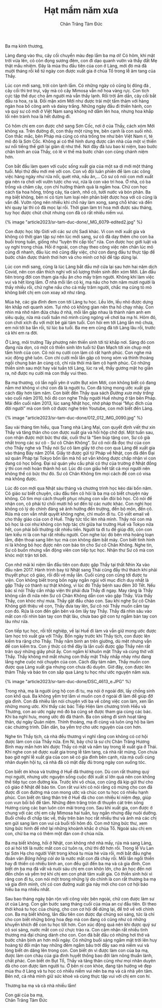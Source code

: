 ﻿---
title: Hạt mầm năm xưa
author: Chân Trăng Tâm Đức
---

Ba mạ kính thương,

Làng đang vào thu, cây cối chuyển màu đẹp lắm ba mạ ơi! Có hôm, khi mặt trời vừa lên, cỏ còn đọng sương đêm, con đi dạo quanh vườn và thấy đất Mẹ thật mầu nhiệm. Đây là mùa thu đầu tiên của con ở Làng, mới đó mà đã mười tháng rồi kể từ ngày con được xuất gia ở chùa Tổ trong lễ âm tang của Thầy.

Lúc con mới sang, trời còn lạnh lắm. Có những ngày cỏ cũng bị đông đá , cây cối thì trơ trụi, vậy mà có cây Mimosa vẫn nở hoa vàng rực. Con tích cực tập thể dục cho ấm người mà vẫn thấy lạnh. Rồi trời ấm dần, cây cối bắt đầu ra hoa, ra lá. Đồi mận xóm Mới như được trải một tấm thảm với hàng ngàn hoa bồ công anh và daisy trắng. Những ngày đầu đi thiền hành, con và quý sư cô mới ở Việt Nam sang không nỡ dẫm lên hoa, nhưng hoa khắp lối nên tránh hoa là hết đường đi.

Có hôm chị em con được chở sang Sơn Cốc, nơi ở của Thầy, cách xóm Mới không xa. Trên đường đi, con thấy một rừng tre, bên cạnh là con suối nhỏ. Con thắc mắc, bên Pháp mà cũng có nhà trồng tre như bên Việt Nam ri, té mô đó là Sơn Cốc. Không ai có thể hình dung được căn nhà của một vị thiền sư nổi tiếng thế giới lại giản dị như thế. Nơi đây đã lưu bao kỉ niệm, bao bước chân bình an của Thầy, có lẽ vì thế mà bước chân con cũng chánh niệm hơn.

Con bắt đầu làm quen với cuộc sống xuất gia của một sa di mới một tháng tuổi. Mọi thứ đều mới mẻ với con. Con vô đội luân phiên để làm các công việc hàng ngày như rửa nồi, quét nhà, nấu ăn,… Có sư cô nói con mới xuất gia nên ra chơi với vườn tược cho vui, rứa là con vào tri hoa. Ở nhà, có ba trồng và chăm cây, con chỉ hưởng thành quả là ngắm hoa. Chừ con học cách tỉa hoa hồng, trồng cây, tỉa cành, nhổ cỏ, tưới nước và bón phân. Ba mạ biết không, bên ni cỏ tùm lum loại nên phân biệt được hoa với cỏ cũng là vấn đề. Vườn rộng nên nhiều khi chỗ này làm xong, sang chỗ khác và đến khi quay lại thì cỏ đã mọc lại rồi. Thời gian làm tri hoa mới được sáu tháng, tuy học được chút chút nhưng con đã có rất nhiều niềm vui.

{% image "article2023/sr-tam-duc-done/_MG_6079-edited2.jpg" %}

Con được học lớp Giới với các sư chị Sadi khác. Vì con mới xuất gia và không có thời gian tập sự nên lúc mới sang, sư cô đã dạy thêm cho con ba buổi trong tuần, giống như “luyện thi cấp tốc” rứa. Con được học giới luật và uy nghi trong chùa. Hồi ở ngoài, con chạy theo công việc nên chân lúc mô cũng đi nhanh, đầu lúc mô cũng đầy việc, chừ con đang đầu tư thực tập để bước chân được thảnh thơi hơn và cho mình cơ hội để tập dừng lại.

Lúc con mới sang, cũng là lúc Làng bắt đầu mở cửa lại sau hơn hai năm dịch Covid, nên con dần thích nghi với số lượng thiền sinh đến xóm Mới. Lần đầu tiên trong đời con tham gia nấu ăn cho mấy trăm người. Không khí làm việc vui và hết lòng lắm. Ở nhà mỗi lần có kị, mạ nấu cho hơn năm mươi người là thấy nhiều rồi, chừ nghe nấu cho cả mấy trăm người, chắc mạ cũng tò mò không biết chị em con xoay xở như răng. 

Mùa hè, các gia đình đem con tới Làng tu học. Lều lớn, lều nhỏ được dựng lên khắp nơi quanh xóm. Tụi nhỏ có không gian nên tha hồ chạy nhảy. Con nhìn mà nhớ năm đứa cháu ở nhà, mỗi lần gặp nhau là thành năm anh em siêu quậy, rứa mà cuối tuần mô mình cũng ngóng về chơi ba mạ hì. Hôm đó, con chơi xích đu với một bé gái tám tuổi. Con hỏi em tới Làng lần mô chưa, em nói tới ba lần rồi, từ lúc ba tuổi. Ba mẹ em cũng đã tới Làng lâu rồi, trước cả khi em ra đời. 

Ở Làng, môi trường Tây phương nên thiền sinh tới từ khắp nơi. Sáng đó con đang rửa dọn, có một cô thiền sinh lớn tuổi từ Đan Mạch tới xin chụp một tấm hình của con. Cô nói nụ cười con làm cô rất hạnh phúc. Con nghe mà xúc động ghê luôn. Con chỉ cười mỗi lần gặp cô trong xóm và thỉnh thoảng ngồi chung bàn ăn cùng cô, chỉ rứa thôi mà làm cô hạnh phúc. Có những thiền sinh sau một hay vài tuần tới Làng, lúc ra về, thấy gương mặt họ giãn ra, nở được nụ cười mà con thấy vui theo. 

Ba mạ thương, có lần ngồi yên ở vườn Bụt xóm Mới, con không biết có đang nằm mơ không vì chừ con đã là người tu. Con đã từng mong ước xuất gia cách đây hơn tám năm. Con biết đến Thầy qua sách *Đường xưa mây trắng* vào cuối năm 2010, hồi đó con nghe Thầy người Huế nhưng ở tận bên Pháp. Mãi đến cuối năm 2013, lúc sang Nhật học, nhờ pháp thoại “Mục đích của đời người” mà con tình cờ được nghe trên Youtube, con mới biết đến Làng. 

{% image "article2023/sr-tam-duc-done/012_012_IMG_0090.jpg" %}

Sau vài tháng tìm hiểu, qua Trang nhà Làng Mai, con quyết định viết thư xin Thầy và tăng thân cho con được xuất gia và hồi hộp chờ đợi. Một tuần sau, con nhận được một bức thư dài, cuối thư là “Sen búp tặng con, Sư cô già nhất trong các sư cô - Sư cô Chân Không”. Sư cô nói đã đọc thư của con cho Thầy nghe và Thầy nói Sư cô làm giấy tờ cho con qua Làng để xuất gia vào tháng Bảy năm 2014. Giấy tờ được gửi từ Pháp về Nhật, con đã đến Đại sứ quán Pháp tại Tokyo bốn lần mà hồ sơ vẫn không được chấp nhận vì con đang có học bổng. Đại sứ quán yêu cầu phải có thư của trường ở Nhật đồng ý thì con mới hoàn thành hồ sơ. Lúc đó con giấu hết tất cả mọi người nên không thể có bức thư đó. Sư cô Chân Không tìm mọi cách để con có visa mà không được. 

Lúc đó con mới qua Nhật sáu tháng và chương trình học kéo dài bốn năm. Cô giáo sư biết chuyện, câu đầu tiên cô hỏi là ba mạ có biết chuyện này không. Cô tìm mọi cách thuyết phục nhưng con vẫn đòi bỏ học. Cô nói để nhận con, cô phải từ chối mười hồ sơ đến từ các nước khác. Con nghỉ học không có lý do chính đáng sẽ ảnh hưởng đến trường, đến bộ môn, đến cô. Rứa mà con vẫn nhất quyết không nghe, chỉ muốn đi tu. Cô viết email về cho thầy giáo của con ở Huế. Thầy tức tốc lên nhà mình. Thầy nói con mà bỏ học là coi như không còn hợp tác chi giữa hai trường Huế và Tokyo nữa hết, con phải bồi thường rất nhiều tiền. Người ta đi tu để giúp đời, còn con làm kiểu ni là con hại rất nhiều người. Con nghe lúc đó bên nhà hoảng loạn lắm, điện thoại sang liên tục mà con không dám bắt máy. Con biết tình hình ni là không bỏ học được nên con báo tin cho Sư cô Chân Không. Nghe tin, Sư cô buồn nhưng vẫn động viên con tiếp tục học. Nhận thư Sư cô mà con khóc một trận tơi bời.

Con nhớ mãi kỉ niệm lần đầu tiên con được gặp Thầy tại thất Nhìn Xa vào đầu năm 2017. Hành trình bay từ Nhật sang Thái cũng đầy thử thách khi phải thuyết phục cô giáo, rồi đổi vé mấy lần. Cuối cùng con cũng tới được tu viện. Con không biết trong bốn ngày ngắn ngủi với mục đích duy nhất là gặp Thầy có thành sự thật không, vì lúc đó Thầy bệnh sau đêm 30 Tết. Nếu bác sĩ nói Thầy cần nhập viện thì phải đưa Thầy đi ngay. May răng là Thầy không cần đi nữa nên Sư cô Chân Không dẫn con vào gặp Thầy. Vừa thấy Thầy, con khóc như mưa. Thầy gật đầu chào con. Sau khi nghe Sư cô Chân Không giới thiệu về con, Thầy đưa tay lên, Sư cô nói Thầy muốn cầm tay con đó. Rứa là con đến gần bên và ôm lấy tay Thầy. Thầy đã nhìn sâu vào mắt con rồi nhìn bàn tay con thật lâu, chưa bao giờ con tự ngắm bàn tay con lâu như rứa. 

Con tiếp tục học, rồi tốt nghiệp, về lại Huế đi làm và vẫn giữ mong ước được làm học trò xuất gia với Thầy. Bốn ngày trước khi Thầy tịch, con được lên kiểm tra răng cho Thầy. Thầy nằm bình an trên giường, dù mệt nhưng vẫn để con kiểm tra. Con ý thức có thể đây là lần cuối được gặp Thầy nên rất trân quý những giây phút ấy. Con ngắm kĩ khuôn mặt Thầy và cùng thở với Thầy. Thầy không mở mắt nhưng con thấy mặt Thầy nhấp nháy như đang lắng nghe cuộc nói chuyện của con. Cách đây tám năm, Thầy muốn con được qua Làng xuất gia nhưng con chưa đủ duyên. Giờ đây, con được lên thăm Thầy và báo tin con sắp qua Làng tu học như ước nguyện năm xưa. 

{% image "article2023/sr-tam-duc-done/DSC_4613_e.JPG" %}

Trong nhà, mạ là người ủng hộ con đi tu, mạ nói ở ngoài đời, lấy chồng sinh con khổ quá. Ba không yểm trợ lắm vì muốn con ở ngoài đi làm để giúp đỡ gia đình. Con đã nhiều lần nói chuyện với ba về công việc con làm, xen lẫn những mong ước. Khi thấy các bác Tiếp Hiện làm chương trình Hiểu và Thương, con ao ước ngày mô đó ba cũng sẽ được tham gia cùng các bác. Khi ba nghỉ hưu, mong ước đó đã thành. Ba còn siêng đi sinh hoạt tăng thân, dự ngày Quán niệm. Thỉnh thoảng, mạ đi cùng và luôn ủng hộ ba làm các chương trình. Dần dần, ba yểm trợ cho ước nguyện của con hơn. 

Nghe tin Thầy tịch, cả nhà đều thương vì nghĩ rằng con không có cơ hội được làm con của Thầy nữa. Em Ni, bây chừ là sư chị Chân Trăng Hương Bình may mắn hơn khi được Thầy có mặt và nắm tay trong lễ xuất gia ở Thái. Khi nghe con sẽ được xuất gia trong lễ tâm tang, cả nhà rất mừng. Con chưa bao giờ nghĩ lễ xuất gia của con sẽ có gia đình bên cạnh, rứa mà cuối cùng nhân duyên hội tụ, cả nhà đã có mặt đầy đủ trong ngày con xuống tóc.

Con biết ơn khoa và trường ở Huế đã thương con. Dù con rất thương quý mọi người, nhưng ước nguyện sống cuộc đời xuất sĩ lớn quá nên con không thể tiếp tục con đường kia. Trước khi vô chùa, con cũng đã kịp gửi thư cho cô giáo ở Nhật để báo tin. Con rất vui khi cô nói rằng cô mừng cho con đã được đi con đường mà con mong ước và chúc con tu học có nhiều hạnh phúc. Con biết ơn tăng thân trẻ ở Huế đã cho con nhiều kỉ niệm đẹp, giúp con vun bồi bồ đề tâm. Những đêm trăng tròn đi thuyền cát trên sông Hương cùng các bạn luôn còn mãi trong con. Sau khi xuất gia, con được ở chung với các chị em cây Mimosa hai tuần, tuy ngắn nhưng đầy nuôi dưỡng. Buổi chiều đi chấp tác về, thấy trên bàn học rất nhiều thư và ảnh mà các chị em gửi sang làm con vui cả buổi tối hôm đó. Con mở từng bức thư, xem từng bức hình để nhớ lại những khoảnh khắc ở chùa Tổ. Ngoài sáu chị em con, chừ ba mạ có thêm một đàn con ở chùa nữa.

Ba mạ biết không, hồi ở Nhật, con không nhớ nhà mấy, rứa mà sang Làng, có ai hỏi tới là nước mắt con cứ tuôn ra, chừ thì đỡ hơn rồi. Trong lễ Vu Lan tại Sơn Hạ cho người Việt trong khoá tu mùa hè vừa rồi, mới bắt đầu nghe đoản văn *Bông hồng cài áo* là nước mắt con đã chảy rồi. Mỗi lần ngồi thiền hay đi thiền có nhiều bình an, con đều gửi đến ba mạ và cả gia đình. Con biết ơn ba mạ đã vất vả nuôi sáu chị em con khôn lớn, cho ăn học đến nơi đến chốn và yểm trợ khi chị em con phát tâm xuất gia. Có thiền sinh hỏi vì răng con đi tu, con nói một trong những lý do chính là con rất thương ba mạ và gia đình mình, chỉ có con đường xuất gia này mới cho con cơ hội báo hiếu ba mạ nhiều nhất.

Sau bao tháng ngày bận rộn với công việc bên ngoài, chừ con được làm sư út của Làng. Con gần bước sang tháng cuối của mùa an cư đầu tiên. Đi theo thời khoá tu học của chúng, cho con cơ hội để dừng lại, để trở về với chính con. Ba mạ biết không, lần đầu tiên con được đại chúng soi sáng, tức là chỉ cho con biết những bông hoa đẹp mà con đang có cũng như có những khuyến khích để con tu học tốt hơn. Con xúc động quá nên khi được quý sư cô soi sáng, nước mắt con cứ chực trào ra. Con cảm nhận rất nhiều tình thương mà đại chúng dành cho con. Con đã bắt đầu có những hơi thở và bước chân bình an hơn mỗi ngày. Có những buổi sáng ngắm mặt trời lên huy hoàng từ đồi mận hay những đêm ngắm bầu trời đầy sao mà niềm vui và lòng biết ơn dâng lên trong con. Con biết ơn vì được làm con của ba mạ, được làm con cháu của gia đình huyết thống bao đời làm nông thuần lành, chất phác. Con biết ơn Bụt Tổ, Thầy và tăng thân cũng như mọi nhân duyên đã cho con được làm người tu. Ở bên ni con khỏe, đang tận hưởng vẻ đẹp mùa thu ở Làng và tu học có nhiều niềm vui nên ba mạ và cả nhà yên tâm. Bên nớ, cả nhà mình giữ sức khoẻ và cùng thực tập vui với chị em con hí.

<p class="noIndent">Thương ba mạ và cả nhà nhiều lắm!</p>

<p class="signoff"><span class="signoff-lvl-1">Con gái của ba mạ,</span><br/>
<span class="signoff-lvl-2">Chân Trăng Tâm Đức</span></p>
